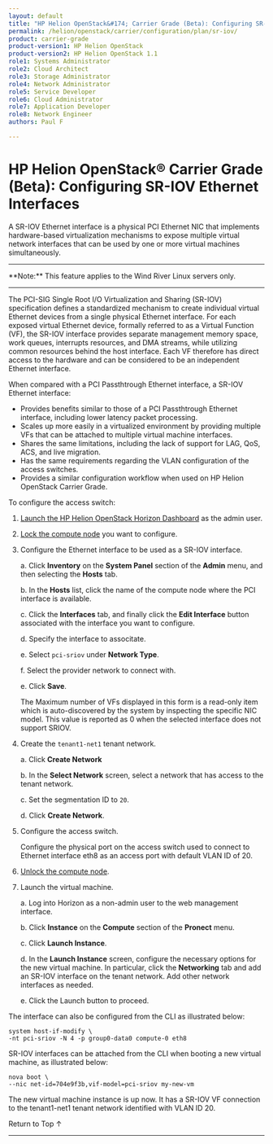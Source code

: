 ```yaml
---
layout: default
title: "HP Helion OpenStack&#174; Carrier Grade (Beta): Configuring SR-IOV Ethernet Interfaces"
permalink: /helion/openstack/carrier/configuration/plan/sr-iov/
product: carrier-grade
product-version1: HP Helion OpenStack
product-version2: HP Helion OpenStack 1.1
role1: Systems Administrator 
role2: Cloud Architect 
role3: Storage Administrator 
role4: Network Administrator 
role5: Service Developer 
role6: Cloud Administrator 
role7: Application Developer 
role8: Network Engineer 
authors: Paul F

---
```

<!--UNDER REVISION-->

<script>

function PageRefresh {
onLoad="window.refresh"
}

PageRefresh();

</script>

<!-- <p style="font-size: small;"> <a href="/helion/openstack/carrier/services/imaging/overview/">&#9664; PREV</a> | <a href="/helion/openstack/carrier/services/overview/">&#9650; UP</a> | <a href="/helion/openstack/carrier/services/object/overview/"> NEXT &#9654</a> </p> -->

# HP Helion OpenStack&#174; Carrier Grade (Beta): Configuring SR-IOV Ethernet Interfaces
<!-- From the Titanium Server Admin Guide -->

A SR-IOV Ethernet interface is a physical PCI Ethernet NIC that implements hardware-based virtualization mechanisms to expose multiple virtual network interfaces that can be used by one or more virtual machines simultaneously.

<hr>
**Note:** This feature applies to the Wind River Linux servers only.
<hr>

The PCI-SIG Single Root I/O Virtualization and Sharing (SR-IOV) specification defines a standardized mechanism to create individual virtual Ethernet devices from a single physical Ethernet interface. For each exposed virtual Ethernet device, formally referred to as a Virtual Function (VF), the SR-IOV interface provides separate management memory space, work queues, interrupts resources, and DMA streams, while utilizing common resources behind the host interface. Each VF therefore has direct access to the hardware and can be considered to be an independent Ethernet interface.

When compared with a PCI Passthtrough Ethernet interface, a SR-IOV Ethernet interface:

* Provides benefits similar to those of a PCI Passthtrough Ethernet interface, including lower latency packet processing.
* Scales up more easily in a virtualized environment by providing multiple VFs that can be attached to multiple virtual machine interfaces.
* Shares the same limitations, including the lack of support for LAG, QoS, ACS, and live migration.
* Has the same requirements regarding the VLAN configuration of the access switches.
* Provides a similar configuration workflow when used on HP Helion OpenStack Carrier Grade.

To configure the access switch:

1. [Launch the HP Helion OpenStack Horizon Dashboard](/helion/openstack/carrier/dashboard/login/) as the admin user.

2. [Lock the compute node](/helion/openstack/carrier/admin/host/management/inventory/lock/) you want to configure.

3. Configure the Ethernet interface to be used as a SR-IOV interface.

	a. Click **Inventory** on the **System Panel** section of the **Admin** menu, and then selecting the **Hosts** tab. 

	b. In the **Hosts** list, click the name of the compute node where the PCI interface is available. 

	c. Click the **Interfaces** tab, and finally click the **Edit Interface** button associated with the interface you want to configure. 

	d. Specify the interface to associtate.

	e. Select `pci-sriov` under **Network Type**.

	f. Select the provider network to connect with.

	e. Click **Save**.

	The Maximum number of VFs displayed in this form is a read-only item which is auto-discovered by the system by inspecting the specific NIC model. This value is reported as 0 when the selected interface does not support SRIOV.

4. Create the `tenant1-net1` tenant network.

	a. Click **Create Network** 

	b. In the **Select Network** screen, select a network that has access to the tenant network.

	c. Set the segmentation ID to `20`.

	d. Click **Create Network**.

5. Configure the access switch.

	Configure the physical port on the access switch used to connect to Ethernet interface eth8 as an access port with default VLAN ID of 20.

6. [Unlock the compute node](/helion/openstack/carrier/admin/host/management/inventory/lock/).

7. Launch the virtual machine.

	a. Log into Horizon as a non-admin user to the web management interface.

	b. Click **Instance** on the **Compute** section of the **Pronect** menu. 

	c. Click **Launch Instance**.

	d. In the **Launch Instance** screen, configure the necessary options for the new virtual machine. In particular, click the **Networking** tab and add an SR-IOV interface on the tenant network. Add other network interfaces as needed.

	e. Click the Launch button to proceed.

The interface can also be configured from the CLI as illustrated below:

	system host-if-modify \
	-nt pci-sriov -N 4 -p group0-data0 compute-0 eth8


SR-IOV interfaces can be attached from the CLI when booting a new virtual machine, as illustrated below:

	nova boot \
	--nic net-id=704e9f3b,vif-model=pci-sriov my-new-vm

The new virtual machine instance is up now. It has a SR-IOV VF connection to the tenant1-net1 tenant network identified with VLAN ID 20.


<a href="#top" style="padding:14px 0px 14px 0px; text-decoration: none;"> Return to Top &#8593; </a>
 
----